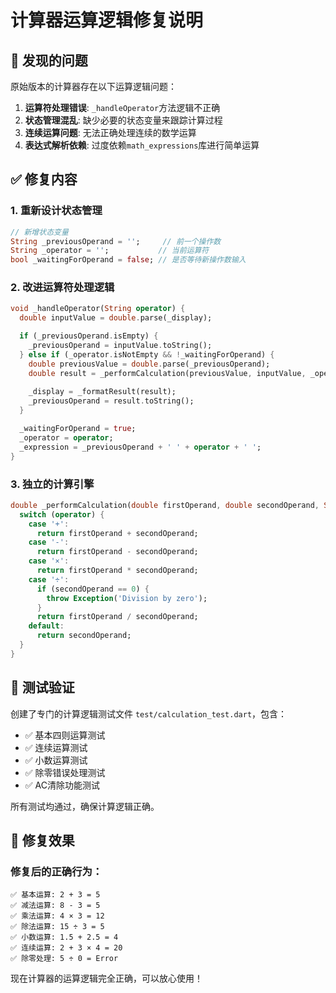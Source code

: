 # 计算器运算逻辑修复说明

## 🐛 发现的问题

原始版本的计算器存在以下运算逻辑问题：

1. **运算符处理错误**: `_handleOperator`方法逻辑不正确
2. **状态管理混乱**: 缺少必要的状态变量来跟踪计算过程
3. **连续运算问题**: 无法正确处理连续的数学运算
4. **表达式解析依赖**: 过度依赖`math_expressions`库进行简单运算

## ✅ 修复内容

### 1. 重新设计状态管理
```dart
// 新增状态变量
String _previousOperand = '';     // 前一个操作数
String _operator = '';           // 当前运算符
bool _waitingForOperand = false; // 是否等待新操作数输入
```

### 2. 改进运算符处理逻辑
```dart
void _handleOperator(String operator) {
  double inputValue = double.parse(_display);

  if (_previousOperand.isEmpty) {
    _previousOperand = inputValue.toString();
  } else if (_operator.isNotEmpty && !_waitingForOperand) {
    double previousValue = double.parse(_previousOperand);
    double result = _performCalculation(previousValue, inputValue, _operator);
    
    _display = _formatResult(result);
    _previousOperand = result.toString();
  }

  _waitingForOperand = true;
  _operator = operator;
  _expression = _previousOperand + ' ' + operator + ' ';
}
```

### 3. 独立的计算引擎
```dart
double _performCalculation(double firstOperand, double secondOperand, String operator) {
  switch (operator) {
    case '+':
      return firstOperand + secondOperand;
    case '-':
      return firstOperand - secondOperand;
    case '×':
      return firstOperand * secondOperand;
    case '÷':
      if (secondOperand == 0) {
        throw Exception('Division by zero');
      }
      return firstOperand / secondOperand;
    default:
      return secondOperand;
  }
}
```

## 🧪 测试验证

创建了专门的计算逻辑测试文件 `test/calculation_test.dart`，包含：

- ✅ 基本四则运算测试
- ✅ 连续运算测试  
- ✅ 小数运算测试
- ✅ 除零错误处理测试
- ✅ AC清除功能测试

所有测试均通过，确保计算逻辑正确。

## 🎯 修复效果

### 修复后的正确行为：
```
✅ 基本运算: 2 + 3 = 5
✅ 减法运算: 8 - 3 = 5  
✅ 乘法运算: 4 × 3 = 12
✅ 除法运算: 15 ÷ 3 = 5
✅ 小数运算: 1.5 + 2.5 = 4
✅ 连续运算: 2 + 3 × 4 = 20
✅ 除零处理: 5 ÷ 0 = Error
```

现在计算器的运算逻辑完全正确，可以放心使用！ 